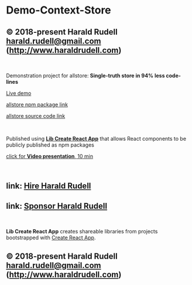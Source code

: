 # Demo-Context-Store

## © 2018-present Harald Rudell <harald.rudell@gmail.com> (http://www.haraldrudell.com)

&emsp;

Demonstration project for allstore:
**Single-truth store in 94% less code-lines**

[Live demo](https://haraldrudell.github.io/demo-context-store/)

[allstore npm package link](https://www.npmjs.com/package/allstore)

[allstore source code link](https://github.com/haraldrudell/demo-context-store/tree/master/src/allstore)

&emsp;

Published using **[Lib Create React App](https://www.npmjs.com/package/lib-create-react-app)** that allows React components to be publicly published as npm packages

[click for **Video presentation**, 10 min](https://youtu.be/KVaOVjiH2SQ)

&emsp;

## link: [Hire Harald Rudell](https://hire.surge.sh/)

## link: [Sponsor Harald Rudell](https://www.gofundme.com/san-francisco-revenge-crime-victim/)

&emsp;

**Lib Create React App** creates shareable libraries from projects bootstrapped with [Create React App](https://github.com/facebook/create-react-app).

## © 2018-present Harald Rudell <harald.rudell@gmail.com> (http://www.haraldrudell.com)
